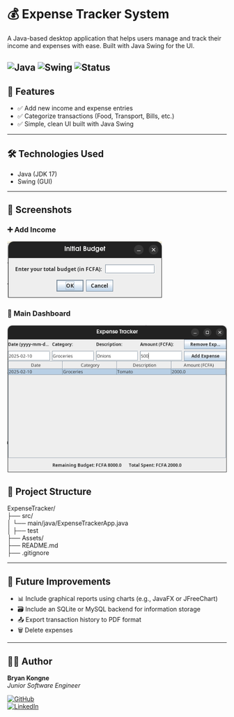 # 💰 Expense Tracker System

A Java-based desktop application that helps users manage and track their income and expenses with ease. Built with Java Swing for the UI.

![Java](https://img.shields.io/badge/Java-ED8B00?style=for-the-badge&logo=java&logoColor=white)
![Swing](https://img.shields.io/badge/Swing-333333?style=for-the-badge&logo=java&logoColor=white)
![Status](https://img.shields.io/badge/status-In_Progress_(75%25)-orange)
---

## 🚀 Features

- ✅ Add new income and expense entries
- ✅ Categorize transactions (Food, Transport, Bills, etc.)
- ✅ Simple, clean UI built with Java Swing

---

## 🛠️ Technologies Used

- Java (JDK 17)
- Swing (GUI)
---

## 📸 Screenshots

### ➕ Add Income
![Add Form](Assets/InitialAmout.png)

### 🧾 Main Dashboard
![Main UI](Assets/mainPage.png)

## 📁 Project Structure

ExpenseTracker/<br>
├── src/<br>
│ └── main/java/ExpenseTrackerApp.java<br>
│ ├── test<br>
├── Assets/<br>
├── README.md<br>
├── .gitignore

---

## 📌 Future Improvements

- 📊 Include graphical reports using charts (e.g., JavaFX or JFreeChart)
- 🗃️ Include an SQLite or MySQL backend for information storage
- 📤 Export transaction history to PDF format
- 🗑️ Delete expenses

---

## 🙋‍♂️ Author

**Bryan Kongne**  
*Junior Software Engineer*  

[![GitHub](https://img.shields.io/badge/GitHub-100000?style=for-the-badge&logo=github&logoColor=white)](https://github.com/Miguel-Bryan)  
[![LinkedIn](https://img.shields.io/badge/LinkedIn-0077B5?style=for-the-badge&logo=linkedin&logoColor=white)](https://linkedin.com/in/bryan-meupi-45b526313)  

